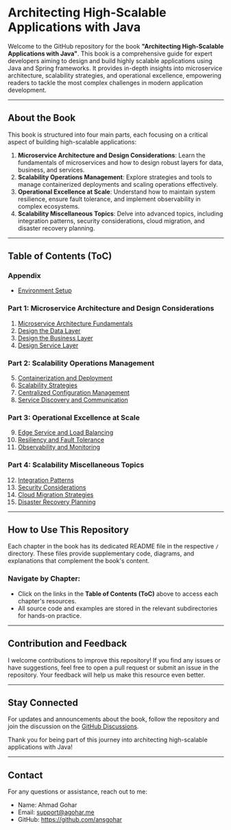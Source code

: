 # Architecting High-Scalable Applications with Java

Welcome to the GitHub repository for the book **"Architecting High-Scalable Applications with Java"**. This book is a comprehensive guide for expert developers aiming to design and build highly scalable applications using Java and Spring frameworks. It provides in-depth insights into microservice architecture, scalability strategies, and operational excellence, empowering readers to tackle the most complex challenges in modern application development.

---

## About the Book

This book is structured into four main parts, each focusing on a critical aspect of building high-scalable applications:

1. **Microservice Architecture and Design Considerations**: Learn the fundamentals of microservices and how to design robust layers for data, business, and services.
2. **Scalability Operations Management**: Explore strategies and tools to manage containerized deployments and scaling operations effectively.
3. **Operational Excellence at Scale**: Understand how to maintain system resilience, ensure fault tolerance, and implement observability in complex ecosystems.
4. **Scalability Miscellaneous Topics**: Delve into advanced topics, including integration patterns, security considerations, cloud migration, and disaster recovery planning.

---

## Table of Contents (ToC)

### **Appendix**

- [Environment Setup](./chapter1-microservice-architecture-fundamentals.md)

### **Part 1: Microservice Architecture and Design Considerations**

1. [Microservice Architecture Fundamentals](./chapter1-microservice-architecture-fundamentals.md)
2. [Design the Data Layer](./chapter2-design-the-data-layer.md)
3. [Design the Business Layer](./chapter3-design-the-business-layer.md)
4. [Design Service Layer](./chapter4-design-service-layer.md)

### **Part 2: Scalability Operations Management**

5. [Containerization and Deployment](./chapter5-containerization-and-deployment.md)
6. [Scalability Strategies](./chapter6-scalability-strategies.md)
7. [Centralized Configuration Management](./chapter7-centralized-configuration-management.md)
8. [Service Discovery and Communication](./chapter8-service-discovery-and-communication.md)

### **Part 3: Operational Excellence at Scale**

9. [Edge Service and Load Balancing](./chapter9-edge-service-and-load-balancing.md)
10. [Resiliency and Fault Tolerance](./chapter10-resiliency-and-fault-tolerance.md)
11. [Observability and Monitoring](./chapter11-observability-and-monitoring.md)

### **Part 4: Scalability Miscellaneous Topics**

12. [Integration Patterns](./chapter12-integration-patterns.md)
13. [Security Considerations](./chapter13-security-considerations.md)
14. [Cloud Migration Strategies](./chapter14-cloud-migration-strategies.md)
15. [Disaster Recovery Planning](./chapter15-disaster-recovery-planning.md)

---

## How to Use This Repository

Each chapter in the book has its dedicated README file in the respective `/` directory. These files provide supplementary code, diagrams, and explanations that complement the book's content.

### Navigate by Chapter:

- Click on the links in the **Table of Contents (ToC)** above to access each chapter's resources.
- All source code and examples are stored in the relevant subdirectories for hands-on practice.

---

## Contribution and Feedback

I welcome contributions to improve this repository! If you find any issues or have suggestions, feel free to open a pull request or submit an issue in the repository. Your feedback will help us make this resource even better.

---

## Stay Connected

For updates and announcements about the book, follow the repository and join the discussion on the [GitHub Discussions](https://github.com/PacktPublishing/Architecting-High-Scalable-Applications-with-Java-/issues).

Thank you for being part of this journey into architecting high-scalable applications with Java!

---

## Contact

For any questions or assistance, reach out to me:

- Name: Ahmad Gohar
- Email: support@agohar.me
- GitHub: https://github.com/ansgohar
